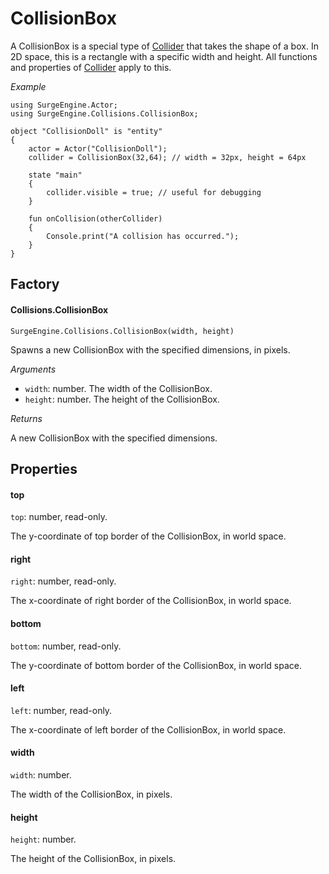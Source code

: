 CollisionBox
============

A CollisionBox is a special type of [Collider](collider) that takes the shape of a box. In 2D space, this is a rectangle with a specific width and height. All functions and properties of [Collider](collider) apply to this.

*Example*

```
using SurgeEngine.Actor;
using SurgeEngine.Collisions.CollisionBox;

object "CollisionDoll" is "entity"
{
    actor = Actor("CollisionDoll");
    collider = CollisionBox(32,64); // width = 32px, height = 64px

    state "main"
    {
        collider.visible = true; // useful for debugging
    }

    fun onCollision(otherCollider)
    {
        Console.print("A collision has occurred.");
    }
}
```

Factory
-------

#### Collisions.CollisionBox

`SurgeEngine.Collisions.CollisionBox(width, height)`

Spawns a new CollisionBox with the specified dimensions, in pixels.

*Arguments*

* `width`: number. The width of the CollisionBox.
* `height`: number. The height of the CollisionBox.

*Returns*

A new CollisionBox with the specified dimensions.

Properties
----------

#### top

`top`: number, read-only.

The y-coordinate of top border of the CollisionBox, in world space.

#### right

`right`: number, read-only.

The x-coordinate of right border of the CollisionBox, in world space.

#### bottom

`bottom`: number, read-only.

The y-coordinate of bottom border of the CollisionBox, in world space.

#### left

`left`: number, read-only.

The x-coordinate of left border of the CollisionBox, in world space.

#### width

`width`: number.

The width of the CollisionBox, in pixels.

#### height

`height`: number.

The height of the CollisionBox, in pixels.
